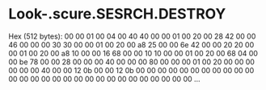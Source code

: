 # Look-.scure.SESRCH.DESTROY
Hex (512 bytes): 00 00 01 00 04 00 40 40 00 00 01 00 20 00 28 42 00 00 46 00 00 00 30 30 00 00 01 00 20 00 a8 25 00 00 6e 42 00 00 20 20 00 00 01 00 20 00 a8 10 00 00 16 68 00 00 10 10 00 00 01 00 20 00 68 04 00 00 be 78 00 00 28 00 00 00 40 00 00 00 80 00 00 00 01 00 20 00 00 00 00 00 00 40 00 00 12 0b 00 00 12 0b 00 00 00 00 00 00 00 00 00 00 00 00 00 00 00 00 00 00 00 00 00 00 00 00 00 00 00 00 ...
